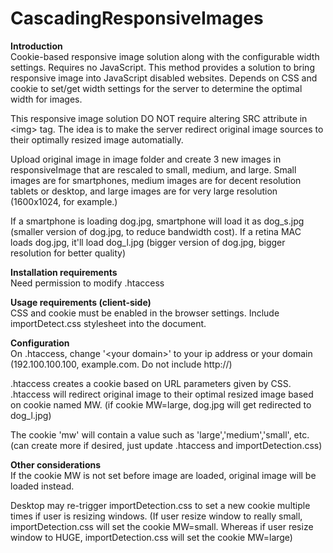 CascadingResponsiveImages
=========================
<b>Introduction</b><br />
Cookie-based responsive image solution along with the configurable width settings. Requires no JavaScript. This method provides a solution to bring responsive image into JavaScript disabled websites. Depends on CSS and cookie to set/get width settings for the server to determine the optimal width for images.

This responsive image solution DO NOT require altering SRC attribute in \<img\> tag. The idea is to make the server redirect original image sources to their optimally resized image automatially. 

Upload original image in image folder and create 3 new images in responsiveImage that are rescaled to small, medium, and large.  Small images are for smartphones, medium images are for decent resolution tablets or desktop, and large images are for very large resolution (1600x1024, for example.) 

If a smartphone is loading dog.jpg, smartphone will load it as dog_s.jpg (smaller version of dog.jpg, to reduce bandwidth cost). If a retina MAC loads dog.jpg, it'll load dog_l.jpg (bigger version of dog.jpg, bigger resolution for better quality)

<b>Installation requirements</b><br />
Need permission to modify .htaccess

<b>Usage requirements (client-side)</b><br />
CSS and cookie must be enabled in the browser settings.
Include importDetect.css stylesheet into the document.

<b>Configuration</b><br />
On .htaccess, change '\<your domain\>' to your ip address or your domain (192.100.100.100, example.com.  Do not include http://)

.htaccess creates a cookie based on  URL parameters given by CSS.
.htaccess will redirect original image to their optimal resized image based on cookie named MW. (if cookie MW=large, dog.jpg will get redirected to dog_l.jpg)

The cookie 'mw' will contain a value such as 'large','medium','small', etc. (can create more if desired, just update .htaccess and importDetection.css)

<b>Other considerations </b><br />
If the cookie MW is not set before image are loaded, original image will be loaded instead.

Desktop may re-trigger importDetection.css  to set a new cookie multiple times if user is resizing windows. (If user resize window to really small, importDetection.css will set the cookie MW=small. Whereas if user resize window to HUGE, importDetection.css will set the cookie MW=large)




